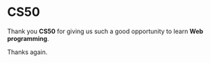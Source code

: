 # CS50

Thank you **CS50** for giving us such a good opportunity to learn **Web programming**.
Thanks again.